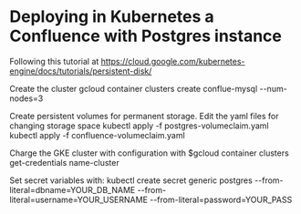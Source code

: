 # Deploying in Kubernetes a Confluence with Postgres instance

Following this tutorial at https://cloud.google.com/kubernetes-engine/docs/tutorials/persistent-disk/

Create the cluster gcloud container clusters create conflue-mysql --num-nodes=3

Create persistent volumes for permanent storage. Edit the yaml files for changing storage space
kubectl apply -f postgres-volumeclaim.yaml
kubectl apply -f confluence-volumeclaim.yaml


Charge the GKE cluster with configuration with $gcloud container clusters get-credentials name-cluster

Set secret variables with:
kubectl create secret generic postgres --from-literal=dbname=YOUR_DB_NAME --from-literal=username=YOUR_USERNAME --from-literal=password=YOUR_PASS




